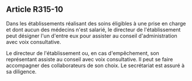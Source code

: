 ## Article R315-10

Dans les établissements réalisant des soins éligibles à une prise en charge et dont aucun des médecins n'est
salarié, le directeur de l'établissement peut désigner l'un d'entre eux pour assister au conseil d'administration
avec voix consultative.

Le directeur de l'établissement ou, en cas d'empêchement, son représentant assiste au conseil avec voix
consultative. Il peut se faire accompagner des collaborateurs de son choix. Le secrétariat est assuré à sa
diligence.

